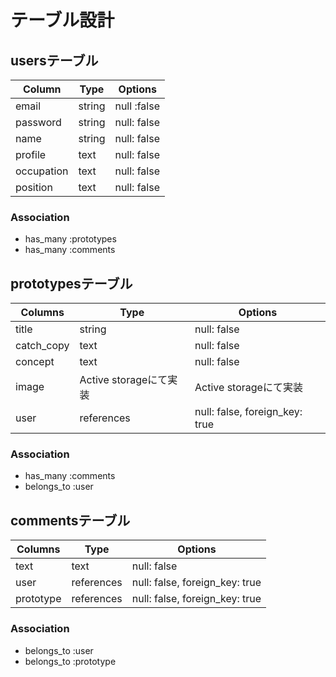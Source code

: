 # テーブル設計

## usersテーブル

| Column     | Type   | Options     | 
| ---------- | ------ | ----------- | 
| email      | string | null :false | 
| password   | string | null: false | 
| name       | string | null: false | 
| profile    | text   | null: false | 
| occupation | text   | null: false | 
| position   | text   | null: false | 

### Association

- has_many :prototypes
- has_many :comments


## prototypesテーブル

| Columns    | Type                  | Options                        | 
| ---------- | --------------------- | ------------------------------ | 
| title      | string                | null: false                    | 
| catch_copy | text                  | null: false                    | 
| concept    | text                  | null: false                    | 
| image      | Active storageにて実装 | Active storageにて実装          | 
| user       | references            | null: false, foreign_key: true | 

### Association

- has_many :comments
- belongs_to :user

## commentsテーブル

| Columns   | Type       | Options                        | 
| --------- | ---------- | ------------------------------ | 
| text      | text       | null: false                    | 
| user      | references | null: false, foreign_key: true | 
| prototype | references | null: false, foreign_key: true | 

### Association

- belongs_to :user
- belongs_to :prototype